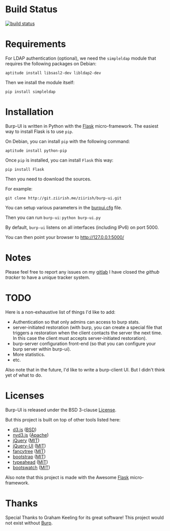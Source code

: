 # Build Status

[![build status](http://ci.ziirish.me/projects/1/status.png?ref=master)](http://ci.ziirish.me/projects/1?ref=master)

# Requirements

For LDAP authentication (optional), we need the `simpleldap` module that 
requires the following packages on Debian:

```
aptitude install libsasl2-dev libldap2-dev
```

Then we install the module itself:

```
pip install simpleldap
```

# Installation

Burp-UI is written in Python with the [Flask](http://flask.pocoo.org/) micro-framework.
The easiest way to install Flask is to use `pip`.

On Debian, you can install `pip` with the following command:

```
aptitude install python-pip
```

Once `pip` is installed, you can install `Flask` this way:

```
pip install Flask
```

Then you need to download the sources.

For example:

```
git clone http://git.ziirish.me/ziirish/burp-ui.git
```

You can setup various parameters in the [burpui.cfg](burpui.cfg) file.

Then you can run `burp-ui`: `python burp-ui.py`

By default, `burp-ui` listens on all interfaces (including IPv6) on port 5000.

You can then point your browser to http://127.0.0.1:5000/

# Notes

Please feel free to report any issues on my [gitlab](https://git.ziirish.me/ziirish/burp-ui/issues)
I have closed the *github tracker* to have a unique tracker system.

# TODO

Here is a non-exhaustive list of things I'd like to add:

* Authentication so that only admins can access to burp stats.
* server-initiated restoration (with burp, you can create a special file that triggers
a restoration when the client contacts the server the next time. In this case the
client must accepts server-initiated restoration).
* burp-server configuration front-end (so that you can configure your burp server
within burp-ui).
* More statistics.
* etc.

Also note that in the future, I'd like to write a burp-client UI.
But I didn't think yet of what to do.

# Licenses

Burp-UI is released under the BSD 3-clause [License](LICENSE).

But this project is built on top of other tools listed here:

- [d3.js](http://d3js.org/) ([BSD](static/d3/LICENSE))
- [nvd3.js](http://nvd3.org/) ([Apache](static/nvd3/LICENSE.md))
- [jQuery](http://jquery.com/) ([MIT](static/jquery/MIT-LICENSE.txt))
- [jQuery-UI](http://jqueryui.com/) ([MIT](static/jquery-ui/MIT-LICENSE.txt))
- [fancytree](https://github.com/mar10/fancytree) ([MIT](static/fancytree/MIT-LICENSE.txt))
- [bootstrap](http://getbootstrap.com/) ([MIT](static/bootstrap/LICENSE))
- [typeahead](http://twitter.github.io/typeahead.js/) ([MIT](static/typeahead/LICENSE))
- [bootswatch](http://bootswatch.com/) ([MIT](static/bootstrap/bootswatch.LICENSE))

Also note that this project is made with the Awesome [Flask](http://flask.pocoo.org/) micro-framework.

# Thanks

Special Thanks to Graham Keeling for its great software! This project would not
exist without [Burp](http://burp.grke.org/).
